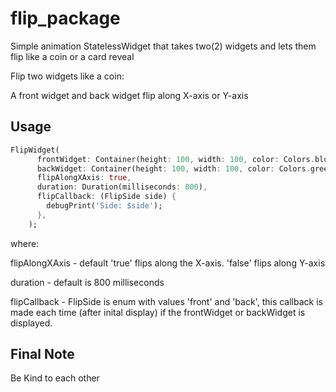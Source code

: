 # flip_package

Simple animation StatelessWidget that takes two(2) widgets and lets them flip like
a coin or a card reveal

Flip two widgets like a coin:

A front widget and back widget flip along X-axis or Y-axis

## Usage

```dart
FlipWidget(
      frontWidget: Container(height: 100, width: 100, color: Colors.blue),
      backWidget: Container(height: 100, width: 100, color: Colors.green),
      flipAlongXAxis: true,
      duration: Duration(milliseconds: 800),
      flipCallback: (FlipSide side) {
        debugPrint('Side: $side');
      },
    );

```

where:

flipAlongXAxis - default 'true' flips along the X-axis. 'false' flips along Y-axis

duration - default is 800 milliseconds

flipCallback - FlipSide is enum with values 'front' and 'back', this callback is made each time (after inital display) if the frontWidget or backWidget is displayed.

## Final Note

Be Kind to each other
